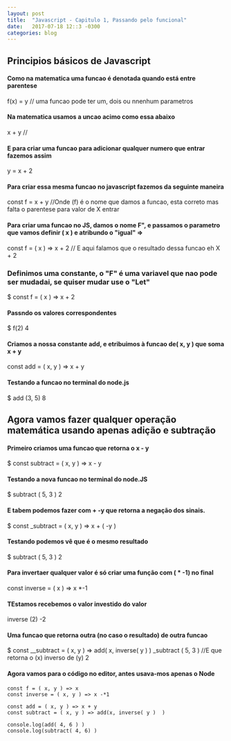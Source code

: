```yaml
---
layout: post
title:  "Javascript - Capitulo 1, Passando pelo funcional"
date:   2017-07-18 12::3 -0300
categories: blog
---
```


## Principios básicos de Javascript

#### Como na matematica uma funcao é denotada quando está entre parentese
f(x) = y  // uma funcao pode ter um, dois ou nnenhum parametros 

#### Na matematica usamos a uncao acimo como essa abaixo
x + y //

#### E para criar uma funcao para adicionar qualquer numero que entrar fazemos assim
y = x + 2

#### Para criar essa mesma funcao no javascript fazemos da seguinte maneira 
const f = x + y  //Onde (f) é o nome que damos a funcao, esta correto mas falta o parentese para valor de X entrar

#### Para criar uma funcao no JS, damos o nome F", e passamos o parametro que vamos definir ( x ) e atribundo o "igual" =>
const f = ( x ) => x + 2 // E aqui falamos que o resultado dessa funcao eh X + 2

### Definimos uma constante, o "F" é uma variavel que nao pode ser mudadai, se quiser mudar use o "Let"
$ const f = ( x ) => x + 2 

#### Passndo os valores correspondentes
$ f(2) 
4

#### Criamos a nossa constante  add, e etribuimos à funcao de( x, y ) que soma x + y
const add = ( x, y ) => x + y

#### Testando a funcao no terminal do node.js
$ add (3, 5)
8

## Agora vamos fazer qualquer operação matemática usando apenas adição e subtração

#### Primeiro criamos uma funcao que retorna o x - y
$ const subtract  = ( x, y ) => x - y

#### Testando a nova funcao no terminal do node.JS
$ subtract ( 5, 3 ) 
2

#### E tabem podemos fazer com + -y que retorna a negação dos sinais.
$ const _subtract  = ( x, y ) => x + ( -y )

#### Testando podemos vê que é o mesmo resultado
$ subtract ( 5, 3 )
2

#### Para invertaer qualquer valor é só criar uma função com ( * -1) no final
const inverse = ( x ) => x *-1

#### TEstamos recebemos o valor investido do valor
inverse (2)
-2

#### Uma funcao que retorna outra (no caso o resultado) de outra funcao
$ const __subtract = ( x, y ) => add( x, inverse( y ) ) 
_subtract ( 5, 3 ) //E que retorna o (x) inverso de (y)
2

#### Agora vamos para o código no editor, antes usava-mos apenas o Node
```
const f = ( x, y ) => x
const inverse = ( x, y ) => x -*1

const add = ( x, y ) => x + y
const subtract = ( x, y ) => add(x, inverse( y )  )

console.log(add( 4, 6 ) )
console.log(subtract( 4, 6) ) 
```

